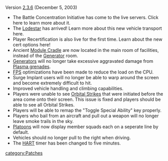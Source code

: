 Version [2.3.6](2.md.3.6) (December 5, 2003)

- The Battle Concentration Initiative has come to the live servers.
  Click here to learn more about it.
- The [Lodestar](../Lodestar.md) has arrived! Learn more about
  this new vehicle transport here.
- Player Recertification is also live for the first time. Learn about
  the new cert options here!
- Ancient [Module Cradle](../Module_Cradle.md) are now located in
  the main room of facilities, instead of the
  [Generator](../Generator.md) room.
- [Generators](../Generator.md) will no longer take excessive
  aggravated damage from [Plasma grenades](../Plasma_grenade.md).
- [FPS](../FPS.md) optimizations have been made to reduce the
  load on the CPU.
- Surge Implant users will no longer be able to warp around the screen
  and become extremely difficult to hit.
- Improved vehicle handling and climbing capabilities.
- Players were unable to see [Orbital
  Strikes](../Orbital_Strike.md) that were initiated before the
  area come onto their screen. This issue is fixed and players should
  be able to see all Orbital Strikes.
- Players will be able to remap the "Toggle Special Ability" key
  properly.
- Players who bail from an aircraft and pull out a weapon will no
  longer leave smoke trails in the sky.
- [Platoons](../Platoon.md) will now display member squads each
  on a seperate line by default.
- Vehicles should no longer pull to the right when driving.
- The [HART](../HART.md) timer has been changed to five minutes.

[category:Patches](category:Patches.md)
